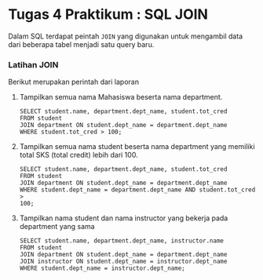 # Tugas 4 Praktikum : SQL JOIN

Dalam SQL terdapat peintah ``` JOIN ``` yang digunakan untuk mengambil data dari beberapa tabel menjadi satu query baru.

### Latihan JOIN
Berikut merupakan perintah dari laporan

1. Tampilkan semua nama Mahasiswa beserta nama department.
   ```
   SELECT student.name, department.dept_name, student.tot_cred
   FROM student
   JOIN department ON student.dept_name = department.dept_name
   WHERE student.tot_cred > 100;
   ````

2. Tampilkan semua nama student beserta nama department yang memiliki total SKS
(total credit) lebih dari 100.
    ```
    SELECT student.name, department.dept_name, student.tot_cred
    FROM student
    JOIN department ON student.dept_name = department.dept_name
    WHERE student.dept_name = department.dept_name AND student.tot_cred >
    100;
    ```

3. Tampilkan nama student dan nama instructor yang bekerja pada department yang
sama
    ```
    SELECT student.name, department.dept_name, instructor.name
    FROM student
    JOIN department ON student.dept_name = department.dept_name
    JOIN instructor ON student.dept_name = instructor.dept_name
    WHERE student.dept_name = instructor.dept_name;
    ```
